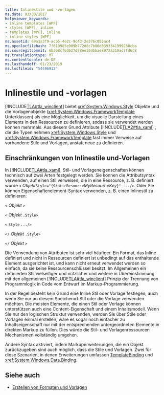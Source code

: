 ```yaml
---
title: Inlinestile und -vorlagen
ms.date: 03/30/2017
helpviewer_keywords:
- inline templates [WPF]
- styles [WPF], inline
- templates [WPF], inline
- inline styles [WPF]
ms.assetid: 69a1a3f9-acb5-4e2c-9c43-2e376c055ac4
ms.openlocfilehash: 7f619985e909b772d8c7b86d8393341999288cba
ms.sourcegitcommit: 6b308cf6d627d78ee36dbbae8972a310ac7fd6c8
ms.translationtype: MT
ms.contentlocale: de-DE
ms.lasthandoff: 01/23/2019
ms.locfileid: "54496912"
---
```

# <a name="inline-styles-and-templates"></a>Inlinestile und -vorlagen
[!INCLUDE[TLA#tla_winclient](../../../../includes/tlasharptla-winclient-md.md)] bietet <xref:System.Windows.Style> Objekte und die Vorlagenobjekte (<xref:System.Windows.FrameworkTemplate> Unterklassen) als eine Möglichkeit, um die visuelle Darstellung eines Elements in den Ressourcen zu definieren, sodass sie verwendet werden können mehrmals. Aus diesem Grund Attribute [!INCLUDE[TLA2#tla_xaml](../../../../includes/tla2sharptla-xaml-md.md)] , die die Typen nehmen <xref:System.Windows.Style> und <xref:System.Windows.FrameworkTemplate> fast immer Verweise auf vorhandene Stile und Vorlagen, anstatt neue zu definieren.  
  
## <a name="limitations-of-inline-styles-and-templates"></a>Einschränkungen von Inlinestile und-Vorlagen  
 In [!INCLUDE[TLA#tla_xaml](../../../../includes/tlasharptla-xaml-md.md)], Stil- und Vorlageneigenschaften können technisch auf zwei Arten festgelegt werden. Sie können die Attributsyntax verwenden, auf einen Stil verweisen, die in eine Ressource, z. B. definiert wurde `<` *Objekt*`Style="{StaticResource`*MyResourceKey*`}" .../>`. Oder Sie können Eigenschaftenelement-Syntax verwenden, z. B. einen Inlinestil zu definieren:  
  
 `<` *Objekt* `>`  
  
 `<` *Objekt* `.Style>`  
  
 `<` `Style`  `.../>`  
  
 `</` *Objekt* `.Style>`  
  
 `</` *Objekt* `>`  
  
 Die Verwendung von Attributen ist sehr viel häufiger. Ein Format, das Inline definiert und nicht in Ressourcen definiert ist unbedingt auf das enthaltende Element ausgerichtet ist, und kann nicht erneut verwendet werden so einfach, da sie keine Ressourcenschlüssel besitzt. Im Allgemeinen ein definierten Stil vielseitiger und nützlicher und weitere in Übereinstimmung mit den allgemeinen [!INCLUDE[TLA#tla_winclient](../../../../includes/tlasharptla-winclient-md.md)] Prinzip der Trennung von Programmlogik in Code vom Entwurf im Markup-Programmierung.  
  
 In der Regel besteht kein Grund eine Inline Stil oder Vorlage festlegen, auch wenn Sie nur an diesem Speicherort Stil oder die Vorlage verwenden möchten. Die meisten Elemente, die einen Stil oder Vorlage können unterstützen auch eine Content-Eigenschaft und einem Inhaltsmodell. Wenn Sie nur den logischen Struktur verwenden, werden Sie über Stile oder Vorlagen einmal erstellen, wäre es sogar noch einfacher zu Inhaltseigenschaft nur mit der entsprechenden untergeordneten Elemente in direkten Markup zu füllen. Dies würde die Stil- und Vorlagenressourcen Mechanismen vollständig umgehen.  
  
 Andere Syntax aktiviert, indem Markuperweiterungen, die ein Objekt zurückzugeben sind auch möglich, dass die Stile und Vorlagen. Zwei für diese Szenarien, in denen Erweiterungen umfassen [TemplateBinding](../../../../docs/framework/wpf/advanced/templatebinding-markup-extension.md) und <xref:System.Windows.Data.Binding>.  
  
## <a name="see-also"></a>Siehe auch
- [Erstellen von Formaten und Vorlagen](../../../../docs/framework/wpf/controls/styling-and-templating.md)
